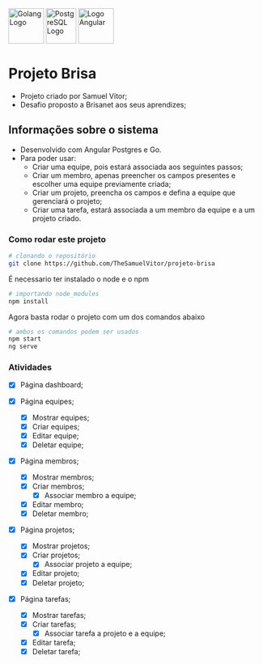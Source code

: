 <div style="display: inline-block; justify-content: center">
    <img alt="Golang Logo" height="70" width="70" src="https://cdn.jsdelivr.net/gh/devicons/devicon/icons/go/go-original-wordmark.svg" />
    <img alt="PostgreSQL Logo" height="70" width="60" src="https://cdn.jsdelivr.net/gh/devicons/devicon/icons/postgresql/postgresql-original.svg" />
    <img alt="Logo Angular" height="70" width="70" src="https://upload.wikimedia.org/wikipedia/commons/c/cf/Angular_full_color_logo.svg">
</div>

# Projeto Brisa

- Projeto criado por Samuel Vitor;
- Desafio proposto a Brisanet aos seus aprendizes;

## Informações sobre o sistema

- Desenvolvido com Angular Postgres e Go.
- Para poder usar:
  - Criar uma equipe, pois estará associada aos seguintes passos;
  - Criar um membro, apenas preencher os campos presentes e escolher uma equipe previamente criada;
  - Criar um projeto, preencha os campos e defina a equipe que gerenciará o projeto;
  - Criar uma tarefa, estará associada a um membro da equipe e a um projeto criado.

### Como rodar este projeto

```bash
# clonando o repositório
git clone https://github.com/TheSamuelVitor/projeto-brisa
```

É necessario ter instalado o node e o npm

```bash
# importando node_modules
npm install
```

Agora basta rodar o projeto com um dos comandos abaixo

```bash
# ambos os comandos podem ser usados
npm start
ng serve
```

### Atividades

- [x] Página dashboard;

- [x] Página equipes;
  - [x] Mostrar equipes;
  - [x] Criar equipes;
  - [x] Editar equipe;
  - [x] Deletar equipe;

- [x] Página membros;

  - [x] Mostrar membros;
  - [x] Criar membros;
    - [x] Associar membro a equipe;
  - [x] Editar membro;
  - [x] Deletar membro;

- [x] Página projetos;

  - [x] Mostrar projetos;
  - [x] Criar projetos;
    - [x] Associar projeto a equipe;
  - [x] Editar projeto;
  - [x] Deletar projeto;

- [x] Página tarefas;

  - [x] Mostrar tarefas;
  - [x] Criar tarefas;
    - [x] Associar tarefa a projeto e a equipe;
  - [x] Editar tarefa;
  - [x] Deletar tarefa;
